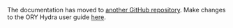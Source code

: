 The documentation has moved to [another GitHub repository](https://github.com/ory/docs). Make changes to the
ORY Hydra user guide [here](https://github.com/ory/docs/tree/master/guides/1-hydra).
